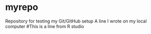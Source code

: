 # myrepo
Repository for testing my Git/GitHub setup
A line I wrote on my local computer
#This is a line from R studio
